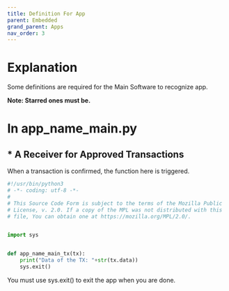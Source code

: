 ```yaml
---
title: Definition For App
parent: Embedded
grand_parent: Apps
nav_order: 3
---
```


# Explanation

Some definitions are required for the Main Software to recognize app.

**Note: Starred ones must be.**

# In app_name_main.py

## \* A Receiver for Approved Transactions

When a transaction is confirmed, the function here is triggered.

```python
#!/usr/bin/python3
# -*- coding: utf-8 -*-
#
# This Source Code Form is subject to the terms of the Mozilla Public
# License, v. 2.0. If a copy of the MPL was not distributed with this
# file, You can obtain one at https://mozilla.org/MPL/2.0/.


import sys


def app_name_main_tx(tx):
    print("Data of the TX: "+str(tx.data))
    sys.exit()

```

You must use sys.exit() to exit the app when you are done.
